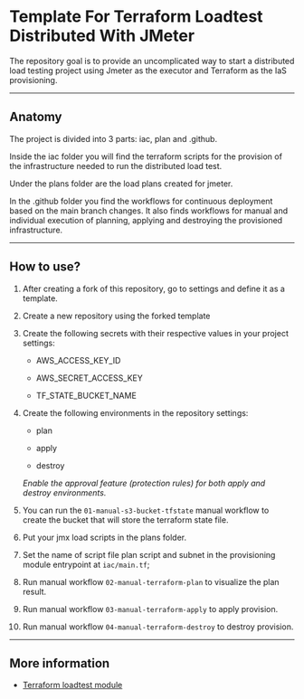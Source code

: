 # Template For Terraform Loadtest Distributed With JMeter

The repository goal is to provide an uncomplicated way to start a distributed load testing project using Jmeter as the executor and Terraform as the IaS provisioning.

---

## Anatomy

The project is divided into 3 parts: iac, plan and .github.

Inside the iac folder you will find the terraform scripts for the provision of the infrastructure needed to run the distributed load test.

Under the plans folder are the load plans created for jmeter.

In the .github folder you find the workflows for continuous deployment based on the main branch changes. It also finds workflows for manual and individual execution of planning, applying and destroying the provisioned infrastructure.

---

## How to use?

1. After creating a fork of this repository, go to settings and define it as a template.

2. Create a new repository using the forked template

3. Create the following secrets with their respective values ​​in your project settings:

    - AWS_ACCESS_KEY_ID

    - AWS_SECRET_ACCESS_KEY

    - TF_STATE_BUCKET_NAME

4. Create the following environments in the repository settings:

    - plan

    - apply

    - destroy

    *Enable the approval feature (protection rules) for both apply and destroy environments.*    

5. You can run the `01-manual-s3-bucket-tfstate` manual workflow to create the bucket that will store the terraform state file.

6. Put your jmx load scripts in the plans folder.

7. Set the name of script file plan script and subnet in the provisioning module entrypoint at `iac/main.tf`;

8. Run manual workflow `02-manual-terraform-plan` to visualize the plan result.

9. Run manual workflow `03-manual-terraform-apply` to apply provision.

10. Run manual workflow `04-manual-terraform-destroy` to destroy provision.

---

## More information

- [Terraform loadtest module](https://registry.terraform.io/modules/marcosborges/loadtest-distribuited/aws/latest)

